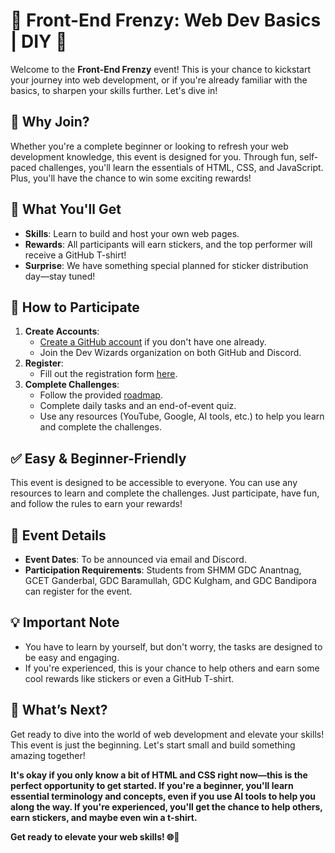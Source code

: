 # 🎉 Front-End Frenzy: Web Dev Basics | DIY 🎉

Welcome to the **Front-End Frenzy** event! This is your chance to kickstart your journey into web development, or if you're already familiar with the basics, to sharpen your skills further. Let's dive in!

## 🚀 Why Join?

Whether you're a complete beginner or looking to refresh your web development knowledge, this event is designed for you. Through fun, self-paced challenges, you'll learn the essentials of HTML, CSS, and JavaScript. Plus, you'll have the chance to win some exciting rewards!

## 🌟 What You'll Get

- **Skills**: Learn to build and host your own web pages.
- **Rewards**: All participants will earn stickers, and the top performer will receive a GitHub T-shirt!
- **Surprise**: We have something special planned for sticker distribution day—stay tuned!

## 📝 How to Participate

1. **Create Accounts**:
   - [Create a GitHub account](https://github.com) if you don't have one already.
   - Join the Dev Wizards organization on both GitHub and Discord.
2. **Register**:
   - Fill out the registration form [here](https://forms.gle/RXVvps74qXbSY5bB9).
3. **Complete Challenges**:
   - Follow the provided [roadmap](Roadmap/Day_1.md).
   - Complete daily tasks and an end-of-event quiz.
   - Use any resources (YouTube, Google, AI tools, etc.) to help you learn and complete the challenges.

## ✅ Easy & Beginner-Friendly

This event is designed to be accessible to everyone. You can use any resources to learn and complete the challenges. Just participate, have fun, and follow the rules to earn your rewards!

## 📅 Event Details

- **Event Dates**: To be announced via email and Discord.
- **Participation Requirements**: Students from SHMM GDC Anantnag, GCET Ganderbal, GDC Baramullah, GDC Kulgham, and GDC Bandipora can register for the event.

## 💡 Important Note

- You have to learn by yourself, but don't worry, the tasks are designed to be easy and engaging.
- If you're experienced, this is your chance to help others and earn some cool rewards like stickers or even a GitHub T-shirt.

## 🎁 What’s Next?

Get ready to dive into the world of web development and elevate your skills! This event is just the beginning. Let's start small and build something amazing together!

**It's okay if you only know a bit of HTML and CSS right now—this is the perfect opportunity to get started. If you're a beginner, you'll learn essential terminology and concepts, even if you use AI tools to help you along the way. If you're experienced, you'll get the chance to help others, earn stickers, and maybe even win a t-shirt.**

**Get ready to elevate your web skills! 🌐🚀**
